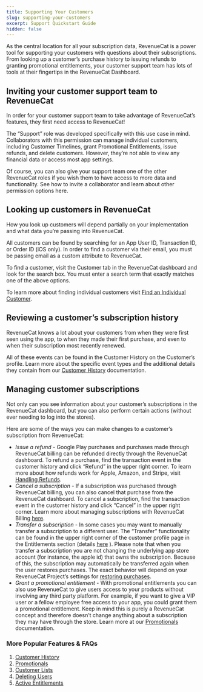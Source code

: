 ```yaml
---
title: Supporting Your Customers
slug: supporting-your-customers
excerpt: Support Quickstart Guide
hidden: false
---
```


As the central location for all your subscription data, RevenueCat is a power tool for supporting your customers with questions about their subscriptions. From looking up a customer’s purchase history to issuing refunds to granting promotional entitlements, your customer support team has lots of tools at their fingertips in the RevenueCat Dashboard.

## Inviting your customer support team to RevenueCat
In order for your customer support team to take advantage of RevenueCat’s features, they first need access to RevenueCat!

The “Support” role was developed specifically with this use case in mind. Collaborators with this permission can manage individual customers, including Customer Timelines, grant Promotional Entitlements, issue refunds, and delete customers. However, they’re not able to view any financial data or access most app settings.

Of course, you can also give your support team one of the other RevenueCat roles if you wish them to have access to more data and functionality. See how to invite a collaborator and learn about other permission options here. 


## Looking up customers in RevenueCat
How you look up customers will depend partially on your implementation and what data you’re passing into RevenueCat. 

All customers can be found by searching for an App User ID, Transaction ID, or Order ID (iOS only). In order to find a customer via their email, you must be passing email as a custom attribute to RevenueCat. 

To find a customer, visit the Customer tab in the RevenueCat dashboard and look for the search box. You must enter a search term that exactly matches one of the above options.

To learn more about finding individual customers visit [Find an Individual Customer](https://www.revenuecat.com/docs/dashboard-and-metrics/customer-lists#find-an-individual-customer).


## Reviewing a customer’s subscription history
RevenueCat knows a lot about your customers from when they were first seen using the app, to when they made their first purchase, and even to when their subscription most recently renewed. 

All of these events can be found in the Customer History on the Customer’s profile. Learn more about the specific event types and the additional details they contain from our [Customer History](https://www.revenuecat.com/docs/dashboard-and-metrics/customer-history) documentation. 


## Managing customer subscriptions
Not only can you see information about your customer’s subscriptions in the RevenueCat dashboard, but you can also perform certain actions (without ever needing to log into the stores).

Here are some of the ways you can make changes to a customer’s subscription from RevenueCat: 
* _Issue a refund_ - Google Play purchases and purchases made through RevenueCat billing can be refunded directly through the RevenueCat dashboard. To refund a purchase, find the transaction event in the customer history and click “Refund” in the upper right corner. To learn more about how refunds work for Apple, Amazon, and Stripe, visit [Handling Refunds](https://www.revenuecat.com/docs/subscription-guidance/refunds).
* _Cancel a subscription_ - If a subscription was purchased through RevenueCat billing, you can also cancel that purchase from the RevenueCat dashboard. To cancel a subscription, find the transaction event in the customer history and click “Cancel” in the upper right corner. Learn more about managing subscriptions with RevenueCat Billing [here](https://www.revenuecat.com/docs/web/revenuecat-billing/managing-customer-subscriptions).
* _Transfer a subscription_ - In some cases you may want to manually transfer a subscription to a different user. The “Transfer” functionality can be found in the upper right corner of the customer profile page in the Entitlements section (details [here](https://www.revenuecat.com/docs/dashboard-and-metrics/customer-history/active-entitlements#transferring-entitlements) ). Please note that when you transfer a subscription you are not changing the underlying app store account (for instance, the apple id) that owns the subscription. Because of this, the subscription may automatically be transferred again when the user restores purchases. The exact behavior will depend on your RevenueCat Project’s settings for [restoring purchases](https://www.revenuecat.com/docs/getting-started/restoring-purchases#transferring-purchases-seen-on-multiple-app-user-ids).
* _Grant a promotional entitlement_ - With promotional entitlements you can also use RevenueCat to give users access to your products without involving any third party platform. For example, if you want to give a VIP user or a fellow employee free access to your app, you could grant them a promotional entitlement. Keep in mind this is purely a RevenueCat concept and therefore doesn’t change anything about a subscription they may have through the store. Learn more at our [Promotionals](https://www.revenuecat.com/docs/dashboard-and-metrics/customer-history/promotionals) documentation. 


### More Popular Features & FAQs
1. [Customer History](https://dev-docs.revenuecat.com/pr-257/dashboard-and-metrics/customer-history)
2. [Promotionals](https://www.revenuecat.com/docs/dashboard-and-metrics/customer-history/promotionals)
3. [Customer Lists](https://www.revenuecat.com/docs/dashboard-and-metrics/customer-lists)
4. [Deleting Users](https://www.revenuecat.com/docs/dashboard-and-metrics/customer-history/manage-users)
5. [Active Entitlements](https://www.revenuecat.com/docs/dashboard-and-metrics/customer-history/active-entitlements)
